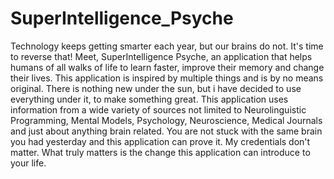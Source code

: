 # SuperIntelligence_Psyche
Technology keeps getting smarter each year, but our brains do not. It's time to reverse that! Meet, SuperIntelligence Psyche, an application that helps humans of all walks of life to learn faster, improve their memory and change their lives. This application is inspired by multiple things and is by no means original. There is nothing new under the sun, but i have decided to use everything under it, to make something great. This application uses information from a wide variety of sources not limited to Neurolinguistic Programming, Mental Models, Psychology, Neuroscience, Medical Journals and just about anything brain related. You are not stuck with the same brain you had yesterday and this application can prove it. My credentials don't matter. What truly matters is the change this application can introduce to your life. 
